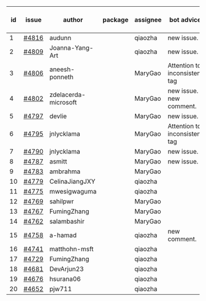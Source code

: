 | id | issue | author | package | assignee | bot advice | created date of issue | target release date | date from target |
| ------ | ------ | ------ | ------ | ------ | ------ | ------ | ------ | :-----: |
| 1 | [#4816](https://github.com/Azure/sdk-release-request/issues/4816) | audunn |  | qiaozha | new issue. | 12-04 | 12-22 |  |
| 2 | [#4809](https://github.com/Azure/sdk-release-request/issues/4809) | Joanna-Yang-Art |  | qiaozha | new issue. | 12-04 | 12-22 |  |
| 3 | [#4806](https://github.com/Azure/sdk-release-request/issues/4806) | aneesh-ponneth |  | MaryGao | Attention to inconsistent tag | 11-29 | 12-22 |  |
| 4 | [#4802](https://github.com/Azure/sdk-release-request/issues/4802) | zdelacerda-microsoft |  | MaryGao | new issue. new comment. | 11-29 | 12-22 |  |
| 5 | [#4797](https://github.com/Azure/sdk-release-request/issues/4797) | devlie |  | MaryGao | new issue. | 11-29 | 12-22 |  |
| 6 | [#4795](https://github.com/Azure/sdk-release-request/issues/4795) | jnlycklama |  | MaryGao | Attention to inconsistent tag | 11-28 | 12-22 |  |
| 7 | [#4790](https://github.com/Azure/sdk-release-request/issues/4790) | jnlycklama |  | MaryGao | new issue. | 11-28 | 12-22 |  |
| 8 | [#4787](https://github.com/Azure/sdk-release-request/issues/4787) | asmitt |  | MaryGao | new issue. | 11-28 | 12-22 |  |
| 9 | [#4783](https://github.com/Azure/sdk-release-request/issues/4783) | ambrahma |  | MaryGao |  | 11-27 | 12-22 |  |
| 10 | [#4779](https://github.com/Azure/sdk-release-request/issues/4779) | CelinaJiangJXY |  | qiaozha |  | 11-22 | 12-22 |  |
| 11 | [#4775](https://github.com/Azure/sdk-release-request/issues/4775) | mwesigwaguma |  | qiaozha |  | 11-21 | 12-22 |  |
| 12 | [#4769](https://github.com/Azure/sdk-release-request/issues/4769) | sahilpwr |  | MaryGao |  | 11-16 | 12-22 |  |
| 13 | [#4767](https://github.com/Azure/sdk-release-request/issues/4767) | FumingZhang |  | MaryGao |  | 11-15 | 12-22 |  |
| 14 | [#4762](https://github.com/Azure/sdk-release-request/issues/4762) | salambashir |  | MaryGao |  | 11-13 | 12-22 |  |
| 15 | [#4758](https://github.com/Azure/sdk-release-request/issues/4758) | a-hamad |  | qiaozha | new comment. | 11-10 | 12-22 |  |
| 16 | [#4741](https://github.com/Azure/sdk-release-request/issues/4741) | matthohn-msft |  | qiaozha |  | 11-09 | 11-24 |  |
| 17 | [#4729](https://github.com/Azure/sdk-release-request/issues/4729) | FumingZhang |  | qiaozha |  | 11-08 | 12-22 |  |
| 18 | [#4681](https://github.com/Azure/sdk-release-request/issues/4681) | DevArjun23 |  | qiaozha |  | 10-24 | 01-26 |  |
| 19 | [#4676](https://github.com/Azure/sdk-release-request/issues/4676) | hsurana06 |  | qiaozha |  | 10-23 | 11-24 |  |
| 20 | [#4652](https://github.com/Azure/sdk-release-request/issues/4652) | pjw711 |  | qiaozha |  | 10-13 | 11-24 |  |
